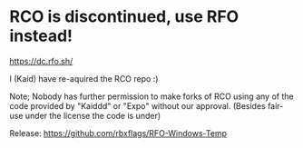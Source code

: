 # RCO is discontinued, use RFO instead!


https://dc.rfo.sh/


I (Kaid) have re-aquired the RCO repo :)


Note; Nobody has further permission to make forks of RCO using any of the code provided by "Kaiddd" or "Expo" without our approval. (Besides fair-use under the license the code is under) 


Release: https://github.com/rbxflags/RFO-Windows-Temp
